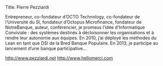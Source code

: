 Title: Pierre Pezziardi

Entrepreneur, co-fondateur d’OCTO Technology, co-fondateur de l’Université du SI, fondateur d’Octopus Microfinance, fondateur de NotreBanque, auteur, conférencier, je promeus l’idée d’Informatique Conviviale : des systèmes destinés à décloisonner les organisations et à rendre leur autonomie aux équipes. En 2010, j’ai déployé les méthodes du Lean en tant que DSI de la Bred Banque Populaire. En 2013, je participe au lancement d’une banque participative...

http://www.pezziardi.net
http://www.hellomerci.com
